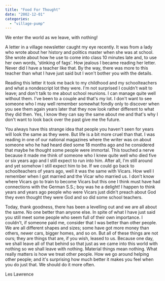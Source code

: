 ```yaml
---
title: "Food For Thought"
date: "2002-12-01"
categories: 
  - "village-pump"
---
```


We enter the world as we leave, with nothing!

A letter in a village newsletter caught my eye recently. It was from a lady who wrote about her history and politics master when she was at school. She wrote about how he use to come into class 10 minutes late and, to use her own words, 'stinking of fags'. How jealous I became reading her letter. Never did I have a teacher like that. By the way, there was more to this teacher than what I have just said but I won't bother you with the details.

Reading this letter it took me back to my childhood and my schoolteachers and what a nondescript lot they were. I'm not surprised I couldn't wait to leave; and don't talk to me about school reunions. I can manage quite well without them. I've been to a couple and that's my lot. I don't want to see someone who I may well remember somewhat fondly only to discover when you see them again years later that they now look rather different to what they did then. Yes, I know they can say the same about me and that's why I don't want to look back over the past give me the future.

You always have this strange idea that people you haven't seen for years will look the same as they were. But life is a bit more cruel than that. I was reading in one of our national magazines where the writer was on about someone who he had heard died some 18 months ago and he considered that maybe he thought some people were immortal. This touched a nerve because it made me think of someone who I knew quite well who died five or six years ago and I still expect to run into him. After all, I'm still around and yet somehow I still expect him to be. If we could go back to schoolteachers of years ago, well it was the same with Vicars. How well I remember when I got married and the Vicar who married us. I don't know where Vicars go to train to become Vicars but this one I think must have had connections with the German S.S.; boy was he a delight! I happen to think years and years ago people who were Vicars just didn't preach about God they even thought they were God and so did some school teachers.

Today, thank goodness, there has been a levelling out and we are all about the same. No one better than anyone else. In spite of what I have just said you still meet some people who seem full of their own importance. I couldn't, if someone paid me, consider that I was better than other people. We are all different shapes and sizes; some have got more money than others, newer cars, bigger homes, and so on. But all of these things are not ours; they are things that are, if you wish, leased to us. Because one day, we shall leave all of that behind so that just as we came into this world with nothing so we shall leave with nothing. Material things mean nothing. What really matters is how we treat other people. How we go around helping other people; and it's surprising how much better it makes you feel when you do just that. We should do it more often.

Les Lawrence
